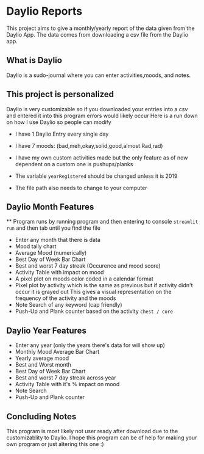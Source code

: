 # Daylio Reports
This project aims to give a monthly/yearly report of the data given from the Daylio App.
The data comes from downloading a csv file from the Daylio app.

## What is Daylio
Daylio is a sudo-journal where you can enter activities,moods, and notes.

## This project is personalized
Daylio is very customizable so if you downloaded your entries into a csv and entered it into this program
errors would likely occur
Here is a run down on how I use Daylio so people can modify
* I have 1 Daylio Entry every single day
* I have 7 moods: (bad,meh,okay,solid,good,almost Rad,rad)
* I have my own custom activities made but the only feature as of now dependent on a custom one is pushups/planks

* The variable `yearRegistered` should be changed unless it is 2019
* The file path also needs to change to your computer

## Daylio Month Features
** Program runs by running program and then entering to console `streamlit run` and then tab until you find the file
* Enter any month that there is data
* Mood tally chart
* Average Mood (numerically)
* Best Day of Week Bar Chart
* Best and worst 7 day streak (Occurence and mood score)
* Activity Table with impact on mood
* A pixel plot on moods color coded in a calendar format
* Pixel plot by activity which is the same as previous but if activity didn't occur it is grayed out
This gives a visual representation on the frequency of the activity and the moods
* Note Search of any keyword (cap friendly)
* Push-Up and Plank counter based on the activity `chest / core`

## Daylio Year Features
* Enter any year (only the years there's data for will show up)
* Monthly Mood Average Bar Chart
* Yearly average mood
* Best and Worst month
* Best Day of Week Bar Chart
* Best and worst 7 day streak across year
* Activity Table with it's % impact on mood
* Note Search
* Push-Up and Plank counter

## Concluding Notes
This program is most likely not user ready after download due to the customizablity to Daylio. I hope this program
can be of help for making your own program or just altering this one :)



